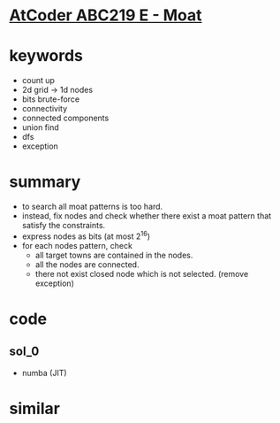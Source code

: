 # [AtCoder ABC219 E - Moat](https://atcoder.jp/contests/abc219/tasks/abc219_e)


# keywords
- count up
- 2d grid -> 1d nodes
- bits brute-force
- connectivity
- connected components 
- union find
- dfs 
- exception



# summary 
- to search all moat patterns is too hard.
- instead, fix nodes and check whether there exist a moat pattern that satisfy the constraints.
- express nodes as bits (at most $2^{16}$)
- for each nodes pattern, check 
  - all target towns are contained in the nodes.
  - all the nodes are connected.
  - there not exist closed node which is not selected. (remove exception)

  


# code 
## sol_0
- numba (JIT)


# similar 